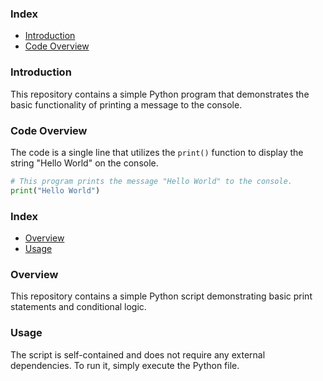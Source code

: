 ### Index

* [Introduction](#introduction)
* [Code Overview](#code-overview)

### Introduction

This repository contains a simple Python program that demonstrates the basic functionality of printing a message to the console.

### Code Overview

The code is a single line that utilizes the `print()` function to display the string "Hello World" on the console.

```python
# This program prints the message "Hello World" to the console.
print("Hello World")
```

### Index

- [Overview](#overview)
- [Usage](#usage)

### Overview

This repository contains a simple Python script demonstrating basic print statements and conditional logic.

### Usage

The script is self-contained and does not require any external dependencies. To run it, simply execute the Python file.

